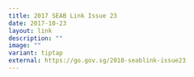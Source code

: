 ```yaml
---
title: 2017 SEAB Link Issue 23
date: 2017-10-23
layout: link
description: ""
image: ""
variant: tiptap
external: https://go.gov.sg/2018-seablink-issue23
---
```


